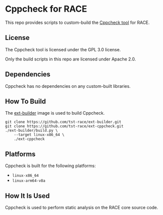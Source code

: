 # Cppcheck for RACE

This repo provides scripts to custom-build the
[Cppcheck tool](https://github.com/danmar/cppcheck) for RACE.

## License

The Cppcheck tool is licensed under the GPL 3.0 license.

Only the build scripts in this repo are licensed under Apache 2.0.

## Dependencies

Cppcheck has no dependencies on any custom-built libraries.

## How To Build

The [ext-builder](https://github.com/tst-race/ext-builder) image is used to
build Cppcheck.

```
git clone https://github.com/tst-race/ext-builder.git
git clone https://github.com/tst-race/ext-cppcheck.git
./ext-builder/build.py \
    --target linux-x86_64 \
    ./ext-cppcheck
```

## Platforms

Cppcheck is built for the following platforms:

* `linux-x86_64`
* `linux-arm64-v8a`

## How It Is Used

Cppcheck is used to perform static analysis on the RACE core source code.
